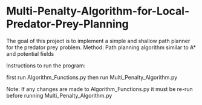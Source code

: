 # Multi-Penalty-Algorithm-for-Local-Predator-Prey-Planning
The goal of this project is to implement a simple and shallow path planner for the predator prey problem. Method: Path planning algorithm similar to A* and potential fields

Instructions to run the program:

first run Algorithm_Functions.py
then run Multi_Penalty_Algorithm.py

Note: If any changes are made to Algorithm_Functions.py it must be re-run before running Multi_Penalty_Algorithm.py

